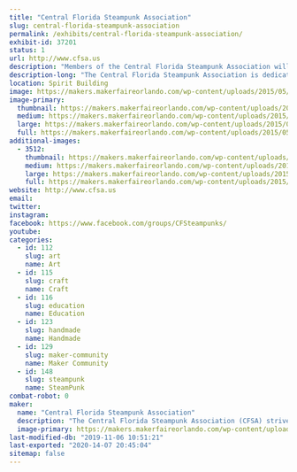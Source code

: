 ```yaml
---
title: "Central Florida Steampunk Association"
slug: central-florida-steampunk-association
permalink: /exhibits/central-florida-steampunk-association/
exhibit-id: 37201
status: 1
url: http://www.cfsa.us
description: "Members of the Central Florida Steampunk Association will be displaying various examples of prop making and costuming, which includes leather working, simple electronics, steam power, sewing, jewelry making, and much more.  "
description-long: "The Central Florida Steampunk Association is dedicated to bringing the colorful and imaginative world of Steampunk to anyone interested in learning more about it.  The shortest description of steampunk is \"Victorian Science Fiction\", which was bought to life with authors like Jules Verne.  In recent years the genre has blossomed to become a world-wide sensation, influencing musicians, artists, and even fashion designers.  Our members have used their skills to create works of art through a variety of materials.  We have leather workers, metal workers, jewelry makers, artists, musicians, costumers, prop makers, and writers.  Many of our members also teach classes to pass on these skills."
location: Spirit Building
image: https://makers.makerfaireorlando.com/wp-content/uploads/2015/05/CFSA-OMMF-2014.jpg
image-primary:
  thumbnail: https://makers.makerfaireorlando.com/wp-content/uploads/2015/05/CFSA-OMMF-2014-150x150.jpg
  medium: https://makers.makerfaireorlando.com/wp-content/uploads/2015/05/CFSA-OMMF-2014-300x200.jpg
  large: https://makers.makerfaireorlando.com/wp-content/uploads/2015/05/CFSA-OMMF-2014.jpg
  full: https://makers.makerfaireorlando.com/wp-content/uploads/2015/05/CFSA-OMMF-2014.jpg
additional-images:
  - 3512:
    thumbnail: https://makers.makerfaireorlando.com/wp-content/uploads/2015/05/CFSA-OMMF-2013-150x150.jpg
    medium: https://makers.makerfaireorlando.com/wp-content/uploads/2015/05/CFSA-OMMF-2013-300x224.jpg
    large: https://makers.makerfaireorlando.com/wp-content/uploads/2015/05/CFSA-OMMF-2013.jpg
    full: https://makers.makerfaireorlando.com/wp-content/uploads/2015/05/CFSA-OMMF-2013.jpg
website: http://www.cfsa.us
email: 
twitter: 
instagram: 
facebook: https://www.facebook.com/groups/CFSteampunks/
youtube: 
categories:
  - id: 112
    slug: art
    name: Art
  - id: 115
    slug: craft
    name: Craft
  - id: 116
    slug: education
    name: Education
  - id: 123
    slug: handmade
    name: Handmade
  - id: 129
    slug: maker-community
    name: Maker Community
  - id: 148
    slug: steampunk
    name: SteamPunk
combat-robot: 0
maker:
  name: "Central Florida Steampunk Association"
  description: "The Central Florida Steampunk Association (CFSA) strives to bring Steampunk to anyone who is interested in the genre, or interested in learning how we make our props and costumes.  Our members have experience in leather working, jewelry making, sewing, prop making, simple wearable electronics, and much more.  We frequently hold classes in an effort to share our knowledge base and encourage learners to try new skills.  We'll have several items on display to showcase some of the skills and classes we have to offer.  "
  image-primary: https://makers.makerfaireorlando.com/wp-content/uploads/2017/10/Adobe-Spark-1-1024x1024.jpg
last-modified-db: "2019-11-06 10:51:21"
last-exported: "2020-14-07 20:45:04"
sitemap: false
---
```

